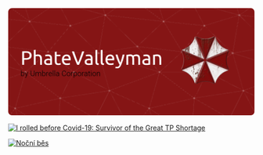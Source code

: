 ##

![Header](./header.png)

<!-- my-badges start -->


<a href="my-badges/covid-19.md"><img src="https://avatars.githubusercontent.com/u/25023548?v=4" alt="I rolled before Covid-19: Survivor of the Great TP Shortage" title="I rolled before Covid-19: Survivor of the Great TP Shortage" width="64"></a>

<a href="my-badges/sleepy-coder.md"><img src="https://my-badges.github.io/my-badges/sleepy-coder.png" alt="Noční běs" title="Noční běs" width="64"></a>
<!-- my-badges end -->
